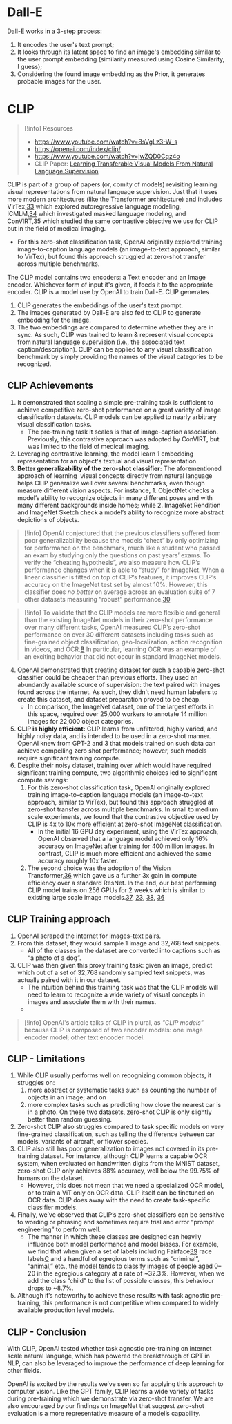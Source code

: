 # Dall-E
Dall-E works in a 3-step process:
1. It encodes the user's text prompt;
2. It looks through its latent space to find an image's embedding similar to the user prompt embedding (similarity measured using Cosine Similarity, I guess);
3. Considering the found image embedding as the Prior, it generates probable images for the user.

# CLIP
> [!info] Resources
> - https://www.youtube.com/watch?v=8sVgLz3-W_s
> - https://openai.com/index/clip/
> - https://www.youtube.com/watch?v=jwZQD0Cqz4o
> - CLIP Paper: [Learning Transferable Visual Models From Natural Language Supervision](https://arxiv.org/abs/2103.00020)

CLIP is part of a group of papers (or, comity of models) revisiting learning visual representations from natural language supervision. Just that it uses more modern architectures (like the Transformer architecture) and includes VirTex,[33](https://openai.com/index/clip/#citation-bottom-33) which explored autoregressive language modeling, ICMLM,[34](https://openai.com/index/clip/#citation-bottom-34) which investigated masked language modeling, and ConVIRT,[35](https://openai.com/index/clip/#citation-bottom-35) which studied the same contrastive objective we use for CLIP but in the field of medical imaging.
- For this zero-shot classification task, OpenAI originally explored training image-to-caption language models (an image-to-text approach, similar to VirTex), but found this approach struggled at zero-shot transfer across multiple benchmarks.

The CLIP model contains two encoders: a Text encoder and an Image encoder. Whichever form of input it's given, it feeds it to the appropriate encoder.
CLIP is a model use by OpenAI to train Dall-E. CLIP generates 
1. CLIP generates the embeddings of the user's text prompt.
2. The images generated by Dall-E are also fed to CLIP to generate embedding for the image. 
3. The two embeddings are compared to determine whether they are in sync.
As such, CLIP was trained to learn & represent visual concepts from natural language supervision (i.e., the associated text caption/description). CLIP can be applied to any visual classification benchmark by simply providing the names of the visual categories to be recognized.

## CLIP Achievements
1. It demonstrated that scaling a simple pre-training task is sufficient to achieve competitive zero-shot performance on a great variety of image classification datasets. CLIP models can be applied to nearly arbitrary visual classification tasks.
	- The pre-training task it scales is that of image-caption association. Previously, this contrastive approach was adopted by ConVIRT, but was limited to the field of medical imaging.
2. Leveraging contrastive learning, the model learn 1 embedding representation for an object's  textual and visual representation. 
3. **Better generalizability of the zero-shot classifier:** The aforementioned approach of learning  visual concepts directly from natural language helps CLIP generalize well over several benchmarks, even though measure different vision aspects. For instance,
		1. ObjectNet checks a model’s ability to recognize objects in many different poses and with many different backgrounds inside homes; while 
		2. ImageNet Rendition and ImageNet Sketch check a model’s ability to recognize more abstract depictions of objects.
> [!info]
> OpenAI conjectured that the previous classifiers suffered from poor generalizability because the models “cheat” by only optimizing for performance on the benchmark, much like a student who passed an exam by studying only the questions on past years’ exams.
> To verify the “cheating hypothesis”, we also measure how CLIP’s performance changes when it is able to “study” for ImageNet. When a linear classifier is fitted on top of CLIP’s features, it improves CLIP’s accuracy on the ImageNet test set by almost 10%. However, this classifier does _no better_ on average across an evaluation suite of 7 other datasets measuring “robust” performance.[30](https://openai.com/index/clip/#citation-bottom-30)

> [!info]
> To validate that the CLIP models are more flexible and general than the existing ImageNet models in their zero-shot performance over many different tasks, OpenAI measured CLIP’s zero-shot performance on over 30 different datasets including tasks such as fine-grained object classification, geo-localization, action recognition in videos, and OCR.[B](https://openai.com/index/clip/#citation-bottom-B) In particular, learning OCR was an example of an exciting behavior that did not occur in standard ImageNet models.

4. OpenAI demonstrated that creating dataset for such a capable zero-shot classifier could be cheaper than previous efforts. They used an abundantly available source of supervision: the text paired with images found across the internet. As such, they didn't need human labelers to create this dataset, and dataset preparation proved to be cheap. 
	- In comparison, the ImageNet dataset, one of the largest efforts in this space, required over 25,000 workers to annotate 14 million images for 22,000 object categories.
5. **CLIP is highly efficient:** CLIP learns from unfiltered, highly varied, and highly noisy data, and is intended to be used in a zero-shot manner. OpenAI knew from GPT-2 and 3 that models trained on such data can achieve compelling zero shot performance; however, such models require significant training compute. 
6. Despite their noisy dataset, training over which would have required significant training compute, two algorithmic choices led to significant compute savings:
	1. For this zero-shot classification task, OpenAI originally explored training image-to-caption language models (an image-to-text approach, similar to VirTex), but found this approach struggled at zero-shot transfer across multiple benchmarks. In small to medium scale experiments, we found that the contrastive objective used by CLIP is 4x to 10x more efficient at zero-shot ImageNet classification.
		- In the initial 16 GPU day experiment, using the VirTex approach, OpenAI observed that a language model achieved only 16% accuracy on ImageNet after training for 400 million images. In contrast, CLIP is much more efficient and achieved the same accuracy roughly 10x faster.
	2. The second choice was the adoption of the Vision Transformer,[36](https://openai.com/index/clip/#citation-bottom-36) which gave us a further 3x gain in compute efficiency over a standard ResNet. In the end, our best performing CLIP model trains on 256 GPUs for 2 weeks which is similar to existing large scale image models.[37](https://openai.com/index/clip/#citation-bottom-37), [23](https://openai.com/index/clip/#citation-bottom-23), [38](https://openai.com/index/clip/#citation-bottom-38), [36](https://openai.com/index/clip/#citation-bottom-36)


## CLIP Training approach
1. OpenAI scraped the internet for images-text pairs.
2. From this dataset, they would sample 1 image and 32,768 text snippets.
	- All of the classes in the dataset are converted into captions such as “a photo of a dog”.
3. CLIP was then given this proxy training task: given an image, predict which out of a set of 32,768 randomly sampled text snippets, was actually paired with it in our dataset.
	- The intuition behind this training task was that the CLIP models will need to learn to recognize a wide variety of visual concepts in images and associate them with their names.
	- 
> [!info] 
> OpenAI's article talks of CLIP in plural, as *"CLIP models"* because CLIP is composed of two encoder models: one image encoder model; other text encoder model.


## CLIP - Limitations
1. While CLIP usually performs well on recognizing common objects, it struggles on: 
	1. more abstract or systematic tasks such as counting the number of objects in an image; and on 
	2. more complex tasks such as predicting how close the nearest car is in a photo. 
	On these two datasets, zero-shot CLIP is only slightly better than random guessing. 
2. Zero-shot CLIP also struggles compared to task specific models on very fine-grained classification, such as telling the difference between car models, variants of aircraft, or flower species.
3. CLIP also still has poor generalization to images not covered in its pre-training dataset. For instance, although CLIP learns a capable OCR system, when evaluated on handwritten digits from the MNIST dataset, zero-shot CLIP only achieves 88% accuracy, well below the 99.75% of humans on the dataset. 
	- However, this does not mean that we need a specialized OCR model, or to train a ViT only on OCR data. CLIP itself can be finetuned on OCR data. CLIP does away with the need to create task-specific classifier models.
4. Finally, we’ve observed that CLIP’s zero-shot classifiers can be sensitive to wording or phrasing and sometimes require trial and error “prompt engineering” to perform well.
	- The manner in which these classes are designed can heavily influence both model performance and model biases. For example, we find that when given a set of labels including Fairface[39](https://openai.com/index/clip/#citation-bottom-39) race labels[C](https://openai.com/index/clip/#citation-bottom-C) and a handful of egregious terms such as “criminal”, “animal,” etc., the model tends to classify images of people aged 0–20 in the egregious category at a rate of ~32.3%. However, when we add the class “child” to the list of possible classes, this behaviour drops to ~8.7%.
5. Although it’s noteworthy to achieve these results with task agnostic pre-training, this performance is not competitive when compared to widely available production level models.

## CLIP - Conclusion
With CLIP, OpenAI tested whether task agnostic pre-training on internet scale natural language, which has powered the breakthrough of GPT in NLP, can also be leveraged to improve the performance of deep learning for other fields. 

OpenAI is excited by the results we’ve seen so far applying this approach to computer vision. Like the GPT family, CLIP learns a wide variety of tasks during pre-training which we demonstrate via zero-shot transfer. We are also encouraged by our findings on ImageNet that suggest zero-shot evaluation is a more representative measure of a model’s capability.